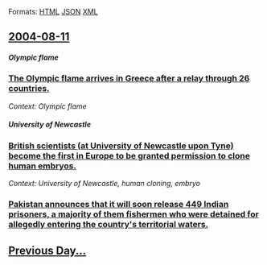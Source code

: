 
Formats: [HTML](2004/08/11/index.html)  [JSON](2004/08/11/index.json)  [XML](2004/08/11/index.xml)  

## [2004-08-11](/news/2004/08/11/index.md)

##### Olympic flame
### [ The Olympic flame arrives in Greece after a relay through 26 countries. ](/news/2004/08/11/the-olympic-flame-arrives-in-greece-after-a-relay-through-26-countries.md)
_Context: Olympic flame_

##### University of Newcastle
### [ British scientists (at University of Newcastle upon Tyne) become the first in Europe to be granted permission to clone human embryos. ](/news/2004/08/11/british-scientists-at-university-of-newcastle-upon-tyne-become-the-first-in-europe-to-be-granted-permission-to-clone-human-embryos.md)
_Context: University of Newcastle, human cloning, embryo_

##### 
### [ Pakistan announces that it will soon release 449 Indian prisoners, a majority of them fishermen who were detained for allegedly entering the country's territorial waters. ](/news/2004/08/11/pakistan-announces-that-it-will-soon-release-449-indian-prisoners-a-majority-of-them-fishermen-who-were-detained-for-allegedly-entering-th.md)
## [Previous Day...](/news/2004/08/10/index.md)


